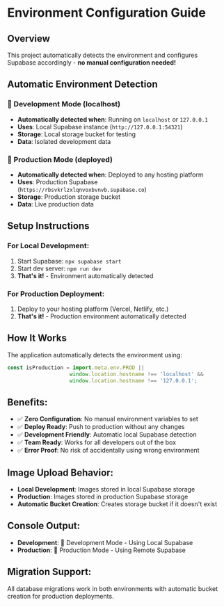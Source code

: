 # Environment Configuration Guide

## Overview
This project automatically detects the environment and configures Supabase accordingly - **no manual configuration needed!**

## Automatic Environment Detection

### 🔧 Development Mode (localhost)
- **Automatically detected when**: Running on `localhost` or `127.0.0.1`
- **Uses**: Local Supabase instance (`http://127.0.0.1:54321`)
- **Storage**: Local storage bucket for testing
- **Data**: Isolated development data

### 🚀 Production Mode (deployed)
- **Automatically detected when**: Deployed to any hosting platform
- **Uses**: Production Supabase (`https://rbsvkrlzxlqnvoxbvnvb.supabase.co`)
- **Storage**: Production storage bucket
- **Data**: Live production data

## Setup Instructions

### For Local Development:
1. Start Supabase: `npx supabase start`
2. Start dev server: `npm run dev`
3. **That's it!** - Environment automatically detected

### For Production Deployment:
1. Deploy to your hosting platform (Vercel, Netlify, etc.)
2. **That's it!** - Production environment automatically detected

## How It Works

The application automatically detects the environment using:
```javascript
const isProduction = import.meta.env.PROD || 
                    window.location.hostname !== 'localhost' && 
                    window.location.hostname !== '127.0.0.1';
```

## Benefits:
- ✅ **Zero Configuration**: No manual environment variables to set
- ✅ **Deploy Ready**: Push to production without any changes
- ✅ **Development Friendly**: Automatic local Supabase detection
- ✅ **Team Ready**: Works for all developers out of the box
- ✅ **Error Proof**: No risk of accidentally using wrong environment

## Image Upload Behavior:
- **Local Development**: Images stored in local Supabase storage
- **Production**: Images stored in production Supabase storage
- **Automatic Bucket Creation**: Creates storage bucket if it doesn't exist

## Console Output:
- **Development**: 🔧 Development Mode - Using Local Supabase
- **Production**: 🚀 Production Mode - Using Remote Supabase

## Migration Support:
All database migrations work in both environments with automatic bucket creation for production deployments.
